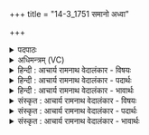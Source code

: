 +++
title = "14-3_1751 समानो अध्वा"

+++
<details><summary>पदपाठः</summary>

स꣣मानः꣢। स꣣म्। आनः꣢। अ꣡ध्वा꣢꣯। स्व꣡स्रोः꣢꣯। अ꣣नन्तः꣣। अ꣣न्। अन्तः꣢। तम्। अ꣣न्या꣡न्या꣢। अ꣣न्या꣢। अ꣣न्या꣢। चरतः। देव꣡शि꣢ष्टे। दे꣣व꣢। शि꣣ष्टेइ꣡ति꣢। न। मे꣣थेतेइ꣡ति꣢। न। त꣣स्थतुः। सुमे꣡के꣢। सु꣣। मे꣣के꣢꣯इ꣡ति꣢। न꣡क्ता꣢꣯। उ꣣षा꣡सा꣢। स꣡म꣢꣯नसा। स। म꣣नसा। वि꣡रू꣢꣯पे। वि। रू꣣पेइ꣡ति꣢। १७५१।
</details>

<details><summary>अधिमन्त्रम् (VC)</summary>

- उषाः
- कुत्स आङ्गिरसः
- त्रिष्टुप्
- धैवतः
</details>

<details><summary>हिन्दी : आचार्य रामनाथ वेदालंकार - विषयः</summary>

आगे फिर उसी विषय का वर्णन है।
</details>

<details><summary>हिन्दी : आचार्य रामनाथ वेदालंकार - पदार्थः</summary>

पदार्थान्वयभाषाः -  (स्वस्रोः) रात्रि और उषा-रूप इन दोनों बहिनों का (समानः) एक ही (अनन्तः) अनन्त (अध्वा) मार्ग है। (तम्) उस आकाशरूप मार्ग पर (देवशिष्टे) जगदीश्वर के अनुशासन में रहती हुई (अन्यान्या) एक-दूसरी की गलबहियाँ लेकर (चरतः) विचर रही हैं। ये (सुमेके) भली-भाँति नियमों में बँधी हुई, (विरूपे) काले-गोरे विभिन्न रूपोंवाली और (समनसा) समान मन वालियों जैसी (नक्तोषासा) रात्रि और उषा (न मेथेते) एक-दूसरी की हिंसा नहीं करतीं, (न तस्थतुः) न कार्य से विरत होती हैं, प्रत्युत सृष्टि से लेकर विश्राम-प्रदान और प्रकाश-प्रदान-रूप अपने-अपने कार्य में संलग्न हैं ॥३॥ यहाँ रात्रि और उषा में बहिनों का आरोप होने से रूपक अलङ्कार है ॥ ‘समनसा’ में लुप्तोपमा है ॥३॥
</details>

<details><summary>हिन्दी : आचार्य रामनाथ वेदालंकार - भावार्थः</summary>

भावार्थभाषाः -  रात्री और उषा के समान अपरा और परा विद्या को भी मनुष्य यदि सामञ्जस्यपूर्वक ग्रहण करें तो निश्चय ही अभ्युदय और निःश्रेयस की सिद्धि हो सकती है ॥३॥
</details>

<details><summary>संस्कृत : आचार्य रामनाथ वेदालंकार - विषयः</summary>

अथ पुनरपि तमेव विषयमाह।
</details>

<details><summary>संस्कृत : आचार्य रामनाथ वेदालंकार - पदार्थः</summary>

पदार्थान्वयभाषाः -  (स्वस्रोः) भगिन्योः अनयोः नक्तोषसोः (समानः) एक एव (अनन्तः) असीमः (अध्वा) मार्गः वर्तते। (तम्) आकाशरूपम् अध्वानम् (देवशिष्टे) जगदीश्वरेण अनुशिष्टे शिक्षिते (अन्यान्या) परस्परं सम्बद्धे (चरतः) विचरतः। इमे (सुमेके२) सुष्ठु नियमेषु प्रक्षिप्ते। [मेकः, डुमिञ् प्रक्षेपणे धातोर्बाहुलकादौणादिकः कन् प्रत्ययः। शोभनो मेकः नियमेषु प्रक्षेपणं ययोस्ते।] (विरूपे) कृष्णगौररूपविभिन्नवर्णे, (समनसा) समानमनस्के इव (नक्तोषसा) रात्र्युषसौ (न मेथेते) न परस्परं हिंस्तः। [मेथृ मेधाहिंसनयोः भ्वादिः] (न तस्थतुः) न कार्याद् विरमतः, प्रत्युत आसृष्टेः विश्रामप्रदानप्रकाशप्रदानरूपस्वस्व- कार्यसंलग्ने स्तः ॥३॥३ अत्र नक्तोषसोः स्वसृत्वारोपाद् रूपकालङ्कारः। ‘समनसा’ इति लुप्तोपमम् ॥३॥
</details>

<details><summary>संस्कृत : आचार्य रामनाथ वेदालंकार - भावार्थः</summary>

भावार्थभाषाः -  नक्तोषर्वदपरापराविद्ये अपि मनुष्यैः सामञ्जस्येन गृह्येतां चेत्तर्हि निश्चयेनाभ्युदयनिःश्रेयससिद्धिर्भवितुं शक्नोति ॥३॥
</details>